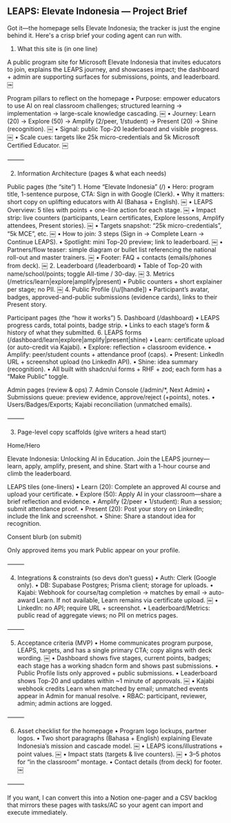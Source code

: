 ## LEAPS: Elevate Indonesia — Project Brief

Got it—the homepage sells Elevate Indonesia; the tracker is just the engine behind it. Here's a crisp brief your coding agent can run with.

1. What this site is (in one line)

A public program site for Microsoft Elevate Indonesia that invites educators to join, explains the LEAPS journey, and showcases impact; the dashboard + admin are supporting surfaces for submissions, points, and leaderboard. ￼

Program pillars to reflect on the homepage
• Purpose: empower educators to use AI on real classroom challenges; structured learning → implementation → large-scale knowledge cascading. ￼
• Journey: Learn (20) → Explore (50) → Amplify (2/peer, 1/student) → Present (20) → Shine (recognition). ￼
• Signal: public Top-20 leaderboard and visible progress. ￼
• Scale cues: targets like 25k micro-credentials and 5k Microsoft Certified Educator. ￼

⸻

2. Information Architecture (pages & what each needs)

Public pages (the “site”) 1. Home “Elevate Indonesia” (/)
• Hero: program title, 1-sentence purpose, CTA: Sign in with Google (Clerk).
• Why it matters: short copy on uplifting educators with AI (Bahasa + English). ￼
• LEAPS Overview: 5 tiles with points + one-line action for each stage. ￼
• Impact strip: live counters (participants, Learn certificates, Explore lessons, Amplify attendees, Present stories). ￼
• Targets snapshot: “25k micro-credentials”, “5k MCE”, etc. ￼
• How to join: 3 steps (Sign in → Complete Learn → Continue LEAPS).
• Spotlight: mini Top-20 preview; link to leaderboard. ￼
• Partners/flow teaser: simple diagram or bullet list referencing the national roll-out and master trainers. ￼
• Footer: FAQ + contacts (emails/phones from deck). ￼ 2. Leaderboard (/leaderboard)
• Table of Top-20 with name/school/points; toggle All-time / 30-day. ￼ 3. Metrics (/metrics/learn|explore|amplify|present)
• Public counters + short explainer per stage; no PII. ￼ 4. Public Profile (/u/[handle])
• Participant’s avatar, badges, approved-and-public submissions (evidence cards), links to their Present story.

Participant pages (the “how it works”) 5. Dashboard (/dashboard)
• LEAPS progress cards, total points, badge strip.
• Links to each stage’s form & history of what they submitted. 6. LEAPS forms (/dashboard/learn|explore|amplify|present|shine)
• Learn: certificate upload (or auto-credit via Kajabi).
• Explore: reflection + classroom evidence.
• Amplify: peer/student counts + attendance proof (caps).
• Present: LinkedIn URL + screenshot upload (no LinkedIn API).
• Shine: idea summary (recognition).
• All built with shadcn/ui forms + RHF + zod; each form has a “Make Public” toggle.

Admin pages (review & ops) 7. Admin Console (/admin/\*, Next Admin)
• Submissions queue: preview evidence, approve/reject (+points), notes.
• Users/Badges/Exports; Kajabi reconciliation (unmatched emails).

⸻

3. Page-level copy scaffolds (give writers a head start)

Home/Hero

Elevate Indonesia: Unlocking AI in Education.
Join the LEAPS journey—learn, apply, amplify, present, and shine. Start with a 1-hour course and climb the leaderboard.

LEAPS tiles (one-liners)
• Learn (20): Complete an approved AI course and upload your certificate.
• Explore (50): Apply AI in your classroom—share a brief reflection and evidence.
• Amplify (2/peer • 1/student): Run a session; submit attendance proof.
• Present (20): Post your story on LinkedIn; include the link and screenshot.
• Shine: Share a standout idea for recognition.

Consent blurb (on submit)

Only approved items you mark Public appear on your profile.

⸻

4. Integrations & constraints (so devs don’t guess)
   • Auth: Clerk (Google only).
   • DB: Supabase Postgres; Prisma client; storage for uploads.
   • Kajabi: Webhook for course/tag completion → matches by email → auto-award Learn. If not available, Learn remains via certificate upload. ￼
   • LinkedIn: no API; require URL + screenshot.
   • Leaderboard/Metrics: public read of aggregate views; no PII on metrics pages.

⸻

5. Acceptance criteria (MVP)
   • Home communicates program purpose, LEAPS, targets, and has a single primary CTA; copy aligns with deck wording. ￼
   • Dashboard shows five stages, current points, badges; each stage has a working shadcn form and shows past submissions.
   • Public Profile lists only approved + public submissions.
   • Leaderboard shows Top-20 and updates within ~1 minute of approvals. ￼
   • Kajabi webhook credits Learn when matched by email; unmatched events appear in Admin for manual resolve.
   • RBAC: participant, reviewer, admin; admin actions are logged.

⸻

6. Asset checklist for the homepage
   • Program logo lockups, partner logos.
   • Two short paragraphs (Bahasa + English) explaining Elevate Indonesia’s mission and cascade model. ￼
   • LEAPS icons/illustrations + point values. ￼
   • Impact stats (targets & live counters). ￼
   • 3–5 photos for “in the classroom” montage.
   • Contact details (from deck) for footer. ￼

⸻

If you want, I can convert this into a Notion one-pager and a CSV backlog that mirrors these pages with tasks/AC so your agent can import and execute immediately.
